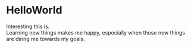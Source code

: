 # HelloWorld
Interesting this is. <br> 
Learning new things makes me happy, especially when those new things are diring me towards my goals. 
